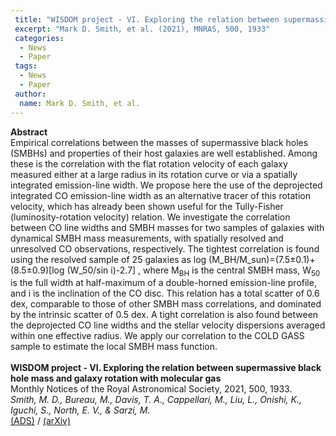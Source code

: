 ```yaml
---
 title: "WISDOM project - VI. Exploring the relation between supermassive black hole mass and galaxy rotation with molecular gas"
 excerpt: "Mark D. Smith, et al. (2021), MNRAS, 500, 1933"
 categories:
  - News
  - Paper
 tags:
  - News
  - Paper
 author:
  name: Mark D. Smith, et al.
---
```


<b>Abstract</b><br>
Empirical correlations between the masses of supermassive black holes (SMBHs) and properties of their host galaxies are well established. Among these is the correlation with the flat rotation velocity of each galaxy measured either at a large radius in its rotation curve or via a spatially integrated emission-line width. We propose here the use of the deprojected integrated CO emission-line width as an alternative tracer of this rotation velocity, which has already been shown useful for the Tully-Fisher (luminosity-rotation velocity) relation. We investigate the correlation between CO line widths and SMBH masses for two samples of galaxies with dynamical SMBH mass measurements, with spatially resolved and unresolved CO observations, respectively. The tightest correlation is found using the resolved sample of 25 galaxies as log (M_BH/M_sun)=(7.5±0.1)+(8.5±0.9)[log (W_50/sin i)-2.7] , where M<SUB>BH</SUB> is the central SMBH mass, W<SUB>50</SUB> is the full width at half-maximum of a double-horned emission-line profile, and i is the inclination of the CO disc. This relation has a total scatter of 0.6 dex, comparable to those of other SMBH mass correlations, and dominated by the intrinsic scatter of 0.5 dex. A tight correlation is also found between the deprojected CO line widths and the stellar velocity dispersions averaged within one effective radius. We apply our correlation to the COLD GASS sample to estimate the local SMBH mass function.<br>
<br>
<b>WISDOM project - VI. Exploring the relation between supermassive black hole mass and galaxy rotation with molecular gas</b><br>
Monthly Notices of the Royal Astronomical Society, 2021, 500, 1933.<br>
<i>Smith, M. D., Bureau, M., Davis, T. A., Cappellari, M., Liu, L., Onishi, K., Iguchi, S., North, E. V., & Sarzi, M.</i><br>
<a href="https://ui.adsabs.harvard.edu/abs/2021MNRAS.500.1933S">(ADS)</a> / <a href="https://arxiv.org/abs/2010.08565">(arXiv)</a>